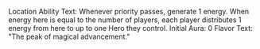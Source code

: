 Location
Ability Text: Whenever priority passes, generate 1 energy.
When energy here is equal to the number of players, each player distributes 1 energy from here to up to one Hero they control.
Initial Aura: 0
Flavor Text: "The peak of magical advancement."
